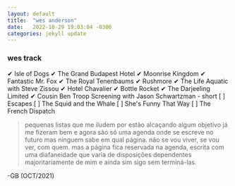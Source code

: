 ```yaml
---
layout: default
title:  "wes anderson"
date:   2022-10-29 19:03:04 -0300
categories: jekyll update
---
```


### wes track
 ✔ Isle of Dogs
 ✔ The Grand Budapest Hotel
 ✔ Moonrise Kingdom 
 ✔ Fantastic Mr. Fox
 ✔ The Royal Tenenbaums
 ✔ Rushmore
 ✔ The Life Aquatic with Steve Zissou
 ✔ Hotel Chavalier
 ✔ Bottle Rocket
 ✔ The Darjeeling Limited
 ✔ Cousin Ben Troop Screening with Jason Schwartzman - short
[ ] Escapes
[ ] The Squid and the Whale
[ ] She's Funny That Way
[ ] The French Dispatch

 
> pequenas listas que me iludem por estão alcaçando algum objetivo já me fizeram bem e agora são só uma agenda onde se escreve no futuro mas ninguem sabe em qual página. não se vou viver, se vou ver, com quem. mas a página fica reservada na agenda, escrita com uma diafaneidade que varia de disposições dependentes majoritariamente de mim e ainda sim sigo sem terminá-las.
   
-GB (OCT/2021)
